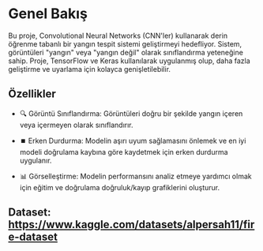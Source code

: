 # Genel Bakış

Bu proje, Convolutional Neural Networks (CNN'ler) kullanarak derin öğrenme tabanlı bir yangın tespit sistemi geliştirmeyi hedefliyor. Sistem, görüntüleri "yangın" veya "yangın değil" olarak sınıflandırma yeteneğine sahip. Proje, TensorFlow ve Keras kullanılarak uygulanmış olup, daha fazla geliştirme ve uyarlama için kolayca genişletilebilir.


## Özellikler

- 🔍 Görüntü Sınıflandırma: Görüntüleri doğru bir şekilde yangın içeren veya içermeyen olarak sınıflandırır.

- ⏹️ Erken Durdurma: Modelin aşırı uyum sağlamasını önlemek ve en iyi modeli doğrulama kaybına göre kaydetmek için erken durdurma uygulanır.

- 📊 Görselleştirme: Modelin performansını analiz etmeye yardımcı olmak için eğitim ve doğrulama doğruluk/kayıp grafiklerini oluşturur.


## Dataset: https://www.kaggle.com/datasets/alpersah11/fire-dataset
